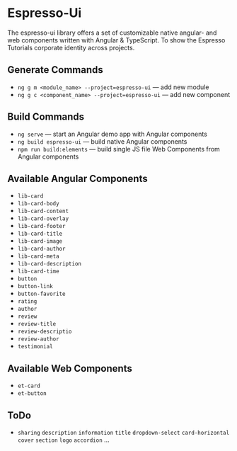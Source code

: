 # Espresso-Ui

The espresso-ui library offers a set of customizable native angular- and web components written with Angular & TypeScript. To show the Espresso Tutorials corporate identity across projects.

## Generate Commands

-   `ng g m <module_name> --project=espresso-ui` — add new module
-   `ng g c <component_name> --project=espresso-ui` — add new component 

## Build Commands

-   `ng serve` — start an Angular demo app with Angular components
-   `ng build espresso-ui` — build native Angular components
-   `npm run build:elements` — build single JS file Web Components from Angular components

## Available Angular Components

- `lib-card`
- `lib-card-body`
- `lib-card-content`
- `lib-card-overlay`
- `lib-card-footer`
- `lib-card-title`
- `lib-card-image`
- `lib-card-author`
- `lib-card-meta`
- `lib-card-description`
- `lib-card-time`
- `button`
- `button-link`
- `button-favorite`
- `rating`
- `author`
- `review`
- `review-title`
- `review-descriptio`
- `review-author`
- `testimonial`

## Available Web Components

- `et-card`
- `et-button`

## ToDo

- `sharing` `description` `information` `title` `dropdown-select` `card-horizontal` `cover` `section` `logo` `accordion` …
